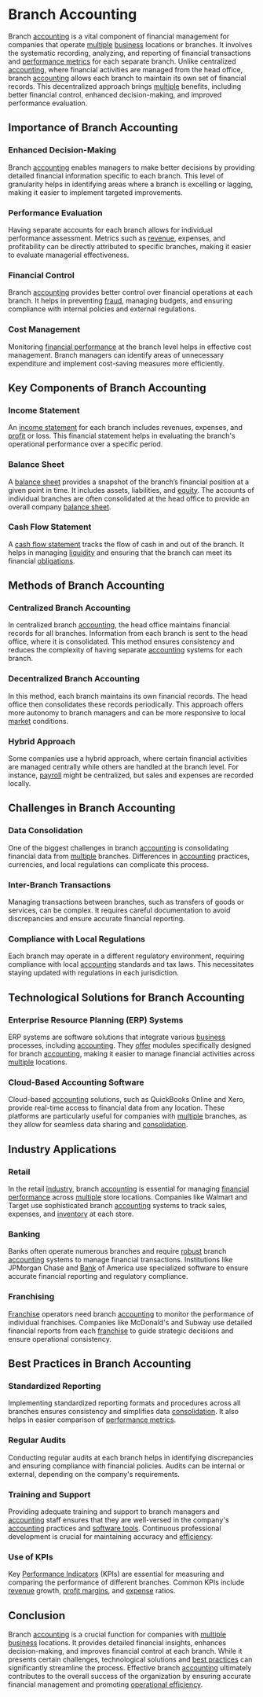 # Branch Accounting

Branch [accounting](../a/accounting.md) is a vital component of financial management for companies that operate [multiple](../m/multiple.md) [business](../b/business.md) locations or branches. It involves the systematic recording, analyzing, and reporting of financial transactions and [performance metrics](../p/performance_metrics.md) for each separate branch. Unlike centralized [accounting](../a/accounting.md), where financial activities are managed from the head office, branch [accounting](../a/accounting.md) allows each branch to maintain its own set of financial records. This decentralized approach brings [multiple](../m/multiple.md) benefits, including better financial control, enhanced decision-making, and improved performance evaluation.

## Importance of Branch Accounting

### Enhanced Decision-Making

Branch [accounting](../a/accounting.md) enables managers to make better decisions by providing detailed financial information specific to each branch. This level of granularity helps in identifying areas where a branch is excelling or lagging, making it easier to implement targeted improvements.

### Performance Evaluation

Having separate accounts for each branch allows for individual performance assessment. Metrics such as [revenue](../r/revenue.md), expenses, and profitability can be directly attributed to specific branches, making it easier to evaluate managerial effectiveness.

### Financial Control

Branch [accounting](../a/accounting.md) provides better control over financial operations at each branch. It helps in preventing [fraud](../f/fraud.md), managing budgets, and ensuring compliance with internal policies and external regulations.

### Cost Management

Monitoring [financial performance](../f/financial_performance.md) at the branch level helps in effective cost management. Branch managers can identify areas of unnecessary expenditure and implement cost-saving measures more efficiently.

## Key Components of Branch Accounting

### Income Statement

An [income statement](../i/income_statement.md) for each branch includes revenues, expenses, and [profit](../p/profit.md) or loss. This financial statement helps in evaluating the branch's operational performance over a specific period.

### Balance Sheet

A [balance sheet](../b/balance_sheet.md) provides a snapshot of the branch’s financial position at a given point in time. It includes assets, liabilities, and [equity](../e/equity.md). The accounts of individual branches are often consolidated at the head office to provide an overall company [balance sheet](../b/balance_sheet.md).

### Cash Flow Statement

A [cash flow statement](../c/cash_flow_statement.md) tracks the flow of cash in and out of the branch. It helps in managing [liquidity](../l/liquidity.md) and ensuring that the branch can meet its financial [obligations](../o/obligation.md).

## Methods of Branch Accounting

### Centralized Branch Accounting

In centralized branch [accounting](../a/accounting.md), the head office maintains financial records for all branches. Information from each branch is sent to the head office, where it is consolidated. This method ensures consistency and reduces the complexity of having separate [accounting](../a/accounting.md) systems for each branch.

### Decentralized Branch Accounting

In this method, each branch maintains its own financial records. The head office then consolidates these records periodically. This approach offers more autonomy to branch managers and can be more responsive to local [market](../m/market.md) conditions.

### Hybrid Approach

Some companies use a hybrid approach, where certain financial activities are managed centrally while others are handled at the branch level. For instance, [payroll](../p/payroll.md) might be centralized, but sales and expenses are recorded locally.

## Challenges in Branch Accounting

### Data Consolidation

One of the biggest challenges in branch [accounting](../a/accounting.md) is consolidating financial data from [multiple](../m/multiple.md) branches. Differences in [accounting](../a/accounting.md) practices, currencies, and local regulations can complicate this process.

### Inter-Branch Transactions

Managing transactions between branches, such as transfers of goods or services, can be complex. It requires careful documentation to avoid discrepancies and ensure accurate financial reporting.

### Compliance with Local Regulations

Each branch may operate in a different regulatory environment, requiring compliance with local [accounting](../a/accounting.md) standards and tax laws. This necessitates staying updated with regulations in each jurisdiction.

## Technological Solutions for Branch Accounting

### Enterprise Resource Planning (ERP) Systems

ERP systems are software solutions that integrate various [business](../b/business.md) processes, including [accounting](../a/accounting.md). They [offer](../o/offer.md) modules specifically designed for branch [accounting](../a/accounting.md), making it easier to manage financial activities across [multiple](../m/multiple.md) locations.

### Cloud-Based Accounting Software

Cloud-based [accounting](../a/accounting.md) solutions, such as QuickBooks Online and Xero, provide real-time access to financial data from any location. These platforms are particularly useful for companies with [multiple](../m/multiple.md) branches, as they allow for seamless data sharing and [consolidation](../c/consolidation.md).

## Industry Applications

### Retail

In the retail [industry](../i/industry.md), branch [accounting](../a/accounting.md) is essential for managing [financial performance](../f/financial_performance.md) across [multiple](../m/multiple.md) store locations. Companies like Walmart and Target use sophisticated branch [accounting](../a/accounting.md) systems to track sales, expenses, and [inventory](../i/inventory.md) at each store.

### Banking

Banks often operate numerous branches and require [robust](../r/robust.md) branch [accounting](../a/accounting.md) systems to manage financial transactions. Institutions like JPMorgan Chase and [Bank](../b/bank.md) of America use specialized software to ensure accurate financial reporting and regulatory compliance.

### Franchising

[Franchise](../f/franchise.md) operators need branch [accounting](../a/accounting.md) to monitor the performance of individual franchises. Companies like McDonald's and Subway use detailed financial reports from each [franchise](../f/franchise.md) to guide strategic decisions and ensure operational consistency.

## Best Practices in Branch Accounting

### Standardized Reporting

Implementing standardized reporting formats and procedures across all branches ensures consistency and simplifies data [consolidation](../c/consolidation.md). It also helps in easier comparison of [performance metrics](../p/performance_metrics.md).

### Regular Audits

Conducting regular audits at each branch helps in identifying discrepancies and ensuring compliance with financial policies. Audits can be internal or external, depending on the company's requirements.

### Training and Support

Providing adequate training and support to branch managers and [accounting](../a/accounting.md) staff ensures that they are well-versed in the company's [accounting](../a/accounting.md) practices and [software tools](../s/software_tools_for_trading.md). Continuous professional development is crucial for maintaining accuracy and [efficiency](../e/efficiency.md).

### Use of KPIs

Key [Performance Indicators](../p/performance_indicators.md) (KPIs) are essential for measuring and comparing the performance of different branches. Common KPIs include [revenue](../r/revenue.md) growth, [profit margins](../p/profit_margins_in_trading.md), and [expense](../e/expense.md) ratios.

## Conclusion

Branch [accounting](../a/accounting.md) is a crucial function for companies with [multiple](../m/multiple.md) [business](../b/business.md) locations. It provides detailed financial insights, enhances decision-making, and improves financial control at each branch. While it presents certain challenges, technological solutions and [best practices](../b/best_practices.md) can significantly streamline the process. Effective branch [accounting](../a/accounting.md) ultimately contributes to the overall success of the organization by ensuring accurate financial management and promoting [operational efficiency](../o/operational_efficiency_in_trading.md).